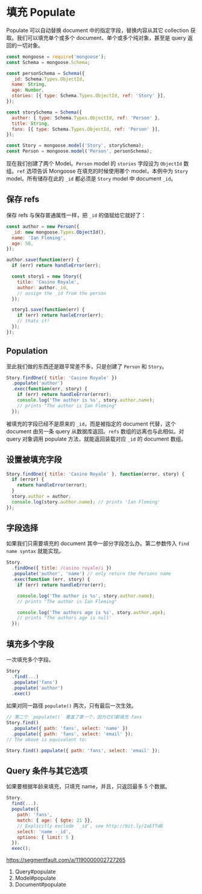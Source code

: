 # 填充 Populate

Populate 可以自动替换 document 中的指定字段，替换内容从其它 collection 获取。我们可以填充单个或多个 document、单个或多个纯对象，甚至是 query 返回的一切对象。

```js
const mongoose = require('mongoose');
const Schema = mongoose.Schema;

const personSchema = Schema({
  _id: Schema.Types.ObjectId,
  name: String,
  age: Number,
  stories: [{ type: Schema.Types.ObjectId, ref: 'Story' }],
});

const storySchema = Schema({
  author: { type: Schema.Types.ObjectId, ref: 'Person' },
  title: String,
  fans: [{ type: Schema.Types.ObjectId, ref: 'Person' }],
});

const Story = mongoose.model('Story', storySchema);
const Person = mongoose.model('Person', personSchema);
```

现在我们创建了两个 Model。`Person` model 的 `stories` 字段设为 `ObjectId` 数组。`ref` 选项告诉 Mongoose 在填充的时候使用哪个 model，本例中为 `Story` model。所有储存在此的 `_id` 都必须是 `Story` model 中 document `_id`。

## 保存 refs

保存 refs 与保存普通属性一样，把 `_id` 的值赋给它就好了：

```js
const author = new Person({
  _id: new mongoose.Types.ObjectId(),
  name: 'Ian Fleming',
  age: 50,
});

author.save(function(err) {
  if (err) return handleError(err);

  const story1 = new Story({
    title: 'Casino Royale',
    author: author._id,
    // assign the _id from the person
  });

  story1.save(function(err) {
    if (err) return hanleError(err);
    // thats it!
  });
});
```

## Population

至此我们做的东西还是跟平常差不多，只是创建了 `Person` 和 `Story`。

```js
Story.findOne({ title: 'Casino Royale' })
  .populate('author')
  .exec(function(err, story) {
    if (err) return handleError(error);
    console.log('The author is %s', story.author.name);
    // prints "The author is Ian Fleming"
  });
```

被填充的字段已经不是原来的 `_id`，而是被指定的 document 代替，这个 document 由另一条 query 从数据库返回。`refs` 数组的远离也与此相似。对 query 对象调用 populate 方法，就能返回装载对应 `_id` 的 document 数组。

## 设置被填充字段

```js
Story.findOne({ title: 'Casino Royale' }, function(error, story) {
  if (error) {
    return handleError(error);
  }
  story.author = author;
  console.log(story.author.name); // prints 'Ian Fleming'
});
```

## 字段选择

如果我们只需要填充的 document 其中一部分字段怎么办。第二参数传入 `find name syntax` 就能实现。

```js
Story.
  .findOne({ title: /casino royale/i })
  .populate('author', 'name') // only return the Persons name
  .exec(function (err, story) {
    if (err) return handleError(err);

    console.log('The author is %s', story.author.name);
    // prints "The author is Ian Fleming"

    console.log('The authors age is %s', story.author.age);
    // prints "The authors age is null'
  });
```

## 填充多个字段

一次填充多个字段。

```js
Story
  .find(...)
  .populate('fans')
  .populate('author')
  .exec()
```

如果对同一路径 `populate()` 两次，只有最后一次生效。

```js
// 第二个 `populate()` 覆盖了第一个，因为它们都填充 fans
Story.find()
  .populate({ path: 'fans', select: 'name' })
  .populate({ path: 'fans', select: 'email' });
// The above is equivalent to:

Story.find().populate({ path: 'fans', select: 'email' });
```

## Query 条件与其它选项

如果要根据年龄来填充，只填充 name，并且，只返回最多 5 个数据。

```js
Story.
  find(...).
  populate({
    path: 'fans',
    match: { age: { $gte: 21 }},
    // Explicitly exclude `_id`, see http://bit.ly/2aEfTdB
    select: 'name -_id',
    options: { limit: 5 }
  }).
  exec();
```



https://segmentfault.com/a/1190000002727265

1. Query#populate
2. Model#populate
3. Document#populate